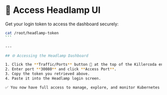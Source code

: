 # 🔑 Access Headlamp UI

Get your login token to access the dashboard securely:

````bash
cat /root/headlamp-token
```

---

## 🌐 Accessing the Headlamp Dashboard

1. Click the **Traffic/Ports** button 🔗 at the top of the Killercoda environment.
2. Enter port **30080** and click **Access Port**.
3. Copy the token you retrieved above.
4. Paste it into the Headlamp login screen.

✅ You now have full access to manage, explore, and monitor Kubernetes resources visually using the **Headlamp UI**.


